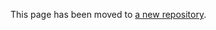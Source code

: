 This page has been moved to [a new repository](https://github.com/Remi-Gau/online_neuroimaging_resources).
